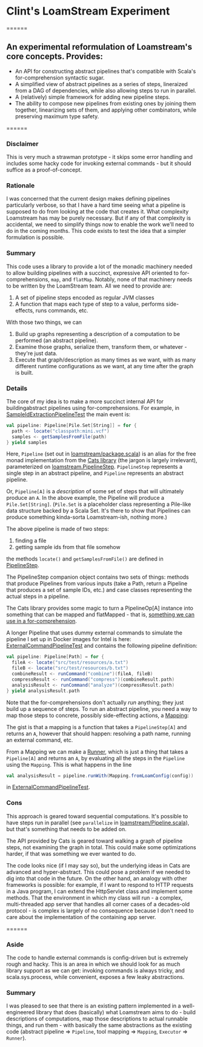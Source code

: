 # Clint's LoamStream Experiment
======
## An experimental reformulation of Loamstream's core concepts. Provides:
* An API for constructing abstract pipelines that's compatible with Scala's for-comprehension syntactic sugar.
* A simplified view of abstract pipelines as a series of steps, lineraized from a DAG of dependencies, while also allowing steps to run in parallel.
* A (relatively) simple framework for adding new pipeline steps.
* The ability to compose new pipelines from existing ones by joining them together, linearizing sets of them, and applying other combinators, while preserving maximum type safety.

======

### Disclaimer
This is very much a strawman prototype - it skips some error handling and
includes some hacky code for invoking external commands - but it should
suffice as a proof-of-concept.

### Rationale
I was concerned that the current design makes defining pipelines particularly verbose, so that I have a hard time seeing what a pipeline is supposed to do from looking at the code that creates it.  What complexity Loamstream has may be purely necessary.  But if any of that complexity is accidental, we need to simplify things now to enable the work we'll need to do in the coming months.  This code exists to test the idea that a simpler formulation is possible.

### Summary
This code uses a library to provide a lot of the monadic machinery needed to allow building pipelines with a succinct, expressive API oriented to for-comprehensions, `map`, and `flatMap`.  Notably, none of that machinery needs to be written by the LoamStream team.  All we need to provide are:
1. A set of pipeline steps encoded as regular JVM classes
2. A function that maps each type of step to a value, performs side-effects, runs commands, etc.

With those two things, we can
1. Build up graphs representing a description of a computation to be performed (an abstract pipeline).
2. Examine those graphs, serialize them, transform them, or whatever - they're just data.
2. Execute that graph/description as many times as we want, with as many different runtime configurations as we want, at any time after the graph is built.

### Details
The core of my idea is to make a more succinct internal API for buildingabstract pipelines using for-comprehensions.  For example, in [SampleIdExtractionPipelineTest](https://github.com/ClintAtTheBroad/loamstream-strawman/blob/master/src/test/scala/loamstream/SampleIdExtractionPipelineTest.scala) the main event is:

```scala
val pipeline: Pipeline[Pile.Set[String]] = for {
  path <- locate("classpath:mini.vcf")
  samples <- getSamplesFromFile(path)
} yield samples
```

Here, `Pipeline` (set out in [loamstream/package.scala](https://github.com/ClintAtTheBroad/loamstream-strawman/blob/master/src/main/scala/loamstream/package.scala)) is an alias for the free monad implementation from the [Cats library](http://typelevel.org/cats/) (the jargon is largely irrelevant), parameterized on [loamstream.PipelineStep](https://github.com/ClintAtTheBroad/loamstream-strawman/blob/master/src/main/scala/loamstream/PipelineStep.scala). `PipelineStep` represents a single step in an abstract pipeline, and `Pipeline` represents an abstract pipeline.

Or, `Pipeline[A]` is a *description* of some set of steps that will ultimately produce an `A`.  In the above example, the Pipeline will produce a `Pile.Set[String]`.  (`Pile.Set` is a placeholder class representing a Pile-like data structure backed by a Scala Set.  It's there to show that Pipelines can produce something kinda-sorta Loamstream-ish, nothing more.)

The above pipeline is made of two steps:

1. finding a file
2. getting sample ids from that file somehow

the methods `locate()` and `getSamplesFromFile()` are defined in [PipelineStep](https://github.com/ClintAtTheBroad/loamstream-strawman/blob/master/src/main/scala/loamstream/PipelineStep.scala).

The PipelineStep companion object contains two sets of things: methods that produce Pipelines from various inputs (take a Path, return a Pipeline that produces a set of sample IDs, etc.) and case classes representing the actual steps in a pipeline.

The Cats library provides some magic to turn a PipelineOp[A] instance into something that can be mapped and flatMapped - that is, [something we can use in a for-comprehension](http://docs.scala-lang.org/tutorials/FAQ/yield.html).

A longer Pipeline that uses dummy external commands to simulate the pipeline I set up in Docker images for Intel is here: [ExternalCommandPipelineTest](https://github.com/ClintAtTheBroad/loamstream-strawman/blob/master/src/test/scala/loamstream/ExternalCommandPipelineTest.scala) and contains the following pipeline definition:

```scala
val pipeline: Pipeline[Path] = for {
  fileA <- locate("src/test/resources/a.txt")
  fileB <- locate("src/test/resources/b.txt")
  combineResult <- runCommand("combine")(fileA, fileB)
  compressResult <- runCommand("compress")(combineResult.path)
  analysisResult <- runCommand("analyze")(compressResult.path)
} yield analysisResult.path
```

Note that the for-comprehensions don't actually *run* anything; they just build up a sequence of steps.  To run an abstract pipeline, you need a way to map those steps to concrete, possibly side-effecting actions, a [Mapping](https://github.com/ClintAtTheBroad/loamstream-strawman/blob/master/src/main/scala/loamstream/Mapping.scala):

The gist is that a mapping is a function that takes a `PipelineStep[A]` and returns an `A`, however that should happen: resolving a path name, running an external command, etc.

From a Mapping we can make a [Runner](https://github.com/ClintAtTheBroad/loamstream-strawman/blob/master/src/main/scala/loamstream/Runner.scala), which is just a thing that takes a `Pipeline[A]` and returns an `A`, by evaluating all the steps in the `Pipeline` using the `Mapping`.  This is what happens in the line

```scala
val analysisResult = pipeline.runWith(Mapping.fromLoamConfig(config))
```

in [ExternalCommandPipelineTest](https://github.com/ClintAtTheBroad/loamstream-strawman/blob/master/src/test/scala/loamstream/ExternalCommandPipelineTest.scala).

### Cons
This approach is geared toward sequential computations.  It's possible to have steps run in parallel (see `parallelize` in [loamstream/Pipeline.scala](https://github.com/ClintAtTheBroad/loamstream-strawman/blob/master/src/main/scala/loamstream/Pipeline.scala)), but that's something that needs to be added on.

The API provided by Cats is geared toward walking a graph of pipeline steps, not examining the graph in total.  This could make some optimizations harder, if that was something we ever wanted to do.

The code looks nice (if I may say so), but the underlying ideas in Cats are advanced and hyper-abstract.  This could pose a problem if we needed to dig into that code in the future.  On the other hand, an analogy with other frameworks is possible: for example, if I want to respond to HTTP requests in a Java program, I can extend the HttpServlet class and implement some methods.  That the environment in which my class will run - a complex, multi-threaded app server that handles all corner cases of a decades-old protocol - is complex is largely of no consequence because I don't need to care about the implementation of the containing app server.

======

### Aside
The code to handle external commands is config-driven but is extremely rough and hacky.  This is an area in which we should look for as much library support as we can get: invoking commands is always tricky, and scala.sys.process, while convenient, exposes a few leaky abstractions.

### Summary
I was pleased to see that there is an existing pattern implemented in a well-engineered library that does (basically) what Loamstream aims to do - build descriptions of computations, map those descriptions to actual runnable things, and run them - with basically the same abstractions as the existing code (abstract pipeline => `Pipeline`, tool mapping => `Mapping`, `Executor` => `Runner`).


